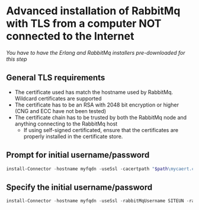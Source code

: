 # Advanced installation of RabbitMq with TLS from a computer NOT connected to the Internet

*You have to have the Erlang and RabbitMq installers pre-downloaded for this step*

## General TLS requirements

- The certificate used has match the hostname used by RabbitMq. Wildcard certificates are supported
- The certificate has to be an RSA with 2048 bit encryption or higher (CNG and ECC have not been tested)
- The certificate chain has to be trusted by both the RabbitMq node and anything connecting to the RabbitMq host
    - If using self-signed certificated, ensure that the certificates are properly installed in the certificate store.

## Prompt for initial username/password

```powershell
install-Connector -hostname myfqdn -useSsl -cacertpath "$path\mycaert.cer" -pfxPath "$path\myfqdncert.pfx" -pfxPw password1 -offlineErlangInstallerPath $path\Offline\o-erlang.exe -offlineRabbitMqInstallerPath $path\Offline\o-rabbitMq.exe -Verbose
```

## Specify the initial username/password

```powershell
install-Connector -hostname myfqdn -useSsl -rabbitMqUsername SITEUN -rabbitMqPw SITEPW -cacertpath "$path\mycaert.cer" -pfxPath "$path\myfqdncert.pfx" -pfxPw password1 -offlineErlangInstallerPath $path\Offline\o-erlang.exe -offlineRabbitMqInstallerPath $path\Offline\o-rabbitMq.exe -Verbose
```